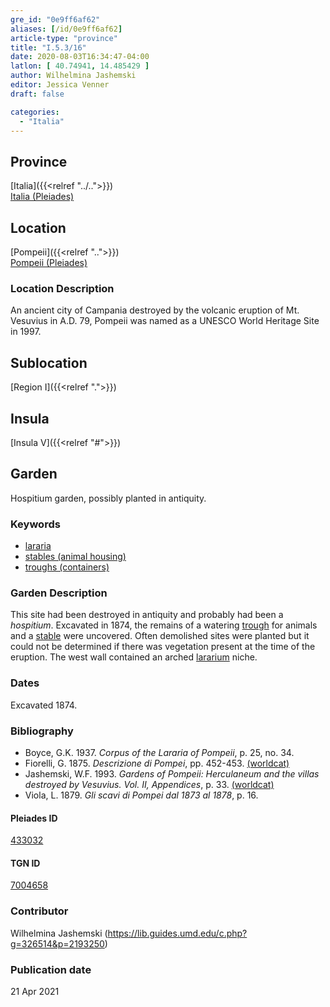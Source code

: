 ```yaml
---
gre_id: "0e9ff6af62"
aliases: [/id/0e9ff6af62]
article-type: "province"
title: "I.5.3/16"
date: 2020-08-03T16:34:47-04:00
latlon: [ 40.74941, 14.485429 ]
author: Wilhelmina Jashemski
editor: Jessica Venner
draft: false

categories:
  - "Italia"
---
```


## Province
[Italia]({{<relref "../..">}}) \
[Italia (Pleiades)](https://pleiades.stoa.org/places/1052)

## Location
[Pompeii]({{<relref "..">}}) \
[Pompeii (Pleiades)](https://pleiades.stoa.org/places/433032)


### Location Description
An ancient city of Campania destroyed by the volcanic eruption of Mt. Vesuvius in A.D. 79, Pompeii was named as a UNESCO World Heritage Site in 1997.

## Sublocation
[Region I]({{<relref ".">}})
## Insula
[Insula V]({{<relref "#">}})


## Garden
Hospitium garden, possibly planted in antiquity.

### Keywords

- [lararia](http://vocab.getty.edu/page/aat/300400600)
- [stables (animal housing)](http://vocab.getty.edu/page/aat/300005015)
- [troughs (containers)](http://vocab.getty.edu/page/aat/300220971)

### Garden Description

This site had been destroyed in antiquity and probably had been a *hospitium*. Excavated in 1874, the remains of a watering [trough](http://vocab.getty.edu/page/aat/300220971) for animals and a [stable](http://vocab.getty.edu/page/aat/300005015) were uncovered. Often demolished sites were planted but it could not be determined if there was vegetation present at the time of the eruption. The west wall contained an arched [lararium](http://vocab.getty.edu/page/aat/300400600) niche.

<!--### Maps-->

<!--
OLD WAY (DO NOT USE)
![alt_text](../../images/image_name.ext)
*CAPTION*

NEW WAY ↓↓↓↓
{{< image src="../image_name.ext" alt="ALT_TEXT" title="CAPTION" >}}
-->

<!--### Plans

{{< image src="../../fig-1-region-i.jpg" alt="Fig. 1: Plan of Pompeii with Region I highlighted, plan in Jashemski, Gardens, p.21." title="Fig. 1: Plan of Pompeii with Region I highlighted, plan in Jashemski, Gardens, p.21 (Rights Statement)." >}}

{{< image src="../region-i-insula-v.png" alt="Fig. 2: Plan of Region I, insula v, plan in Jashemski, *Gardens*, plan 8, p. 33; Viola, *Scavi*, pl. 1; Niccolini, *Case*, vol. 3, “*Topografia*,” pl. 10." title="Fig. 2: Plan of Region I, insula v, plan in Jashemski, *Gardens*, plan 8, p. 33; Viola, *Scavi*, pl. 1; Niccolini, *Case*, vol. 3, “*Topografia*,” pl. 10 (Rights Statement)." >}}

<!--### Images-->


### Dates

Excavated 1874.

### Bibliography

* Boyce, G.K. 1937. *Corpus of the Lararia of Pompeii*, p. 25, no. 34.
* Fiorelli, G. 1875. *Descrizione di Pompei*, pp. 452-453. [(worldcat)](http://www.worldcat.org/oclc/908272023)
* Jashemski, W.F. 1993. *Gardens of Pompeii: Herculaneum and the villas destroyed by Vesuvius. Vol. II, Appendices*, p. 33. [(worldcat)](http://www.worldcat.org/oclc/921816405)
* Viola, L. 1879. *Gli scavi di Pompei dal 1873 al 1878*, p. 16.

<!--#### Periodo ID-->

<!-- [PERIODO_ID](https://pleiades.stoa.org/places/PLEIADES_ID) -->

#### Pleiades ID

[433032](https://pleiades.stoa.org/places/433032)

#### TGN ID

[7004658](http://vocab.getty.edu/page/tgn/7004658)

### Contributor

Wilhelmina Jashemski (https://lib.guides.umd.edu/c.php?g=326514&p=2193250)

### Publication date


21 Apr 2021

<!--### Related articles-->

<!-- Links to other related articles. Leave blank for now -->
